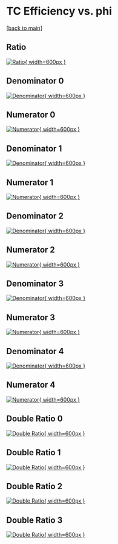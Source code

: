 # TC Efficiency vs. phi

[[back to main](./)]



## Ratio

[![Ratio](../mtv/var/TC_base_211_-1_eff_phi.png){ width=600px }](../mtv/var/TC_base_211_-1_eff_phi.pdf)

## Denominator 0

[![Denominator](../mtv/den/TC_base_211_-1_eff_phi_den0.png){ width=600px }](../mtv/den/TC_base_211_-1_eff_phi_den0.pdf)

## Numerator 0

[![Numerator](../mtv/num/TC_base_211_-1_eff_phi_num0.png){ width=600px }](../mtv/num/TC_base_211_-1_eff_phi_num0.pdf)

## Denominator 1

[![Denominator](../mtv/den/TC_base_211_-1_eff_phi_den1.png){ width=600px }](../mtv/den/TC_base_211_-1_eff_phi_den1.pdf)

## Numerator 1

[![Numerator](../mtv/num/TC_base_211_-1_eff_phi_num1.png){ width=600px }](../mtv/num/TC_base_211_-1_eff_phi_num1.pdf)

## Denominator 2

[![Denominator](../mtv/den/TC_base_211_-1_eff_phi_den2.png){ width=600px }](../mtv/den/TC_base_211_-1_eff_phi_den2.pdf)

## Numerator 2

[![Numerator](../mtv/num/TC_base_211_-1_eff_phi_num2.png){ width=600px }](../mtv/num/TC_base_211_-1_eff_phi_num2.pdf)

## Denominator 3

[![Denominator](../mtv/den/TC_base_211_-1_eff_phi_den3.png){ width=600px }](../mtv/den/TC_base_211_-1_eff_phi_den3.pdf)

## Numerator 3

[![Numerator](../mtv/num/TC_base_211_-1_eff_phi_num3.png){ width=600px }](../mtv/num/TC_base_211_-1_eff_phi_num3.pdf)

## Denominator 4

[![Denominator](../mtv/den/TC_base_211_-1_eff_phi_den4.png){ width=600px }](../mtv/den/TC_base_211_-1_eff_phi_den4.pdf)

## Numerator 4

[![Numerator](../mtv/num/TC_base_211_-1_eff_phi_num4.png){ width=600px }](../mtv/num/TC_base_211_-1_eff_phi_num4.pdf)

## Double Ratio 0

[![Double Ratio](../mtv/ratio/TC_base_211_-1_eff_phi_ratio0.png){ width=600px }](../mtv/ratio/TC_base_211_-1_eff_phi_ratio0.pdf)

## Double Ratio 1

[![Double Ratio](../mtv/ratio/TC_base_211_-1_eff_phi_ratio1.png){ width=600px }](../mtv/ratio/TC_base_211_-1_eff_phi_ratio1.pdf)

## Double Ratio 2

[![Double Ratio](../mtv/ratio/TC_base_211_-1_eff_phi_ratio2.png){ width=600px }](../mtv/ratio/TC_base_211_-1_eff_phi_ratio2.pdf)

## Double Ratio 3

[![Double Ratio](../mtv/ratio/TC_base_211_-1_eff_phi_ratio3.png){ width=600px }](../mtv/ratio/TC_base_211_-1_eff_phi_ratio3.pdf)

